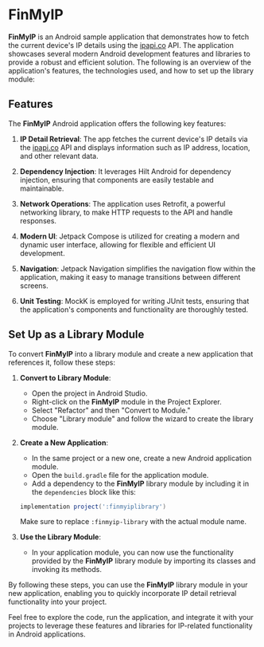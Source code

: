 # FinMyIP

**FinMyIP** is an Android sample application that demonstrates how to fetch the current device's IP details using the [ipapi.co](https://ipapi.co/json) API. The application showcases several modern Android development features and libraries to provide a robust and efficient solution. The following is an overview of the application's features, the technologies used, and how to set up the library module:

## Features

The **FinMyIP** Android application offers the following key features:

1. **IP Detail Retrieval**: The app fetches the current device's IP details via the [ipapi.co](https://ipapi.co/json) API and displays information such as IP address, location, and other relevant data.

2. **Dependency Injection**: It leverages Hilt Android for dependency injection, ensuring that components are easily testable and maintainable.

3. **Network Operations**: The application uses Retrofit, a powerful networking library, to make HTTP requests to the API and handle responses.

4. **Modern UI**: Jetpack Compose is utilized for creating a modern and dynamic user interface, allowing for flexible and efficient UI development.

5. **Navigation**: Jetpack Navigation simplifies the navigation flow within the application, making it easy to manage transitions between different screens.

6. **Unit Testing**: MockK is employed for writing JUnit tests, ensuring that the application's components and functionality are thoroughly tested.

## Set Up as a Library Module

To convert **FinMyIP** into a library module and create a new application that references it, follow these steps:

1. **Convert to Library Module**:
   - Open the project in Android Studio.
   - Right-click on the **FinMyIP** module in the Project Explorer.
   - Select "Refactor" and then "Convert to Module."
   - Choose "Library module" and follow the wizard to create the library module.

2. **Create a New Application**:
   - In the same project or a new one, create a new Android application module.
   - Open the `build.gradle` file for the application module.
   - Add a dependency to the **FinMyIP** library module by including it in the `dependencies` block like this:

   ```gradle
   implementation project(':finmyiplibrary')
   ```

   Make sure to replace `:finmyip-library` with the actual module name.

3. **Use the Library Module**:
   - In your application module, you can now use the functionality provided by the **FinMyIP** library module by importing its classes and invoking its methods.

By following these steps, you can use the **FinMyIP** library module in your new application, enabling you to quickly incorporate IP detail retrieval functionality into your project.

Feel free to explore the code, run the application, and integrate it with your projects to leverage these features and libraries for IP-related functionality in Android applications.
